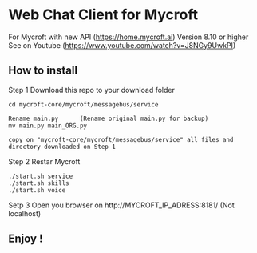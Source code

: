 **Web Chat Client for Mycroft**
===================

For Mycroft with new API (https://home.mycroft.ai) Version 8.10 or higher
See on Youtube (https://www.youtube.com/watch?v=J8NGy9UwkPI)



How to install
-------------
Step 1  Download this repo to your download folder

    cd mycroft-core/mycroft/messagebus/service

    Rename main.py  	(Rename original main.py for backup)
    mv main.py main_ORG.py

    copy on "mycroft-core/mycroft/messagebus/service" all files and directory downloaded on Step 1


Step 2	Restar Mycroft

    ./start.sh service
    ./start.sh skills
    ./start.sh voice


Setp 3
    Open you browser on http://MYCROFT_IP_ADRESS:8181/   (Not localhost) 


**Enjoy !**
--------


